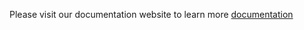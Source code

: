Please visit our documentation website to learn more [documentation](https://yieldbits.github.io/nestjs/)
